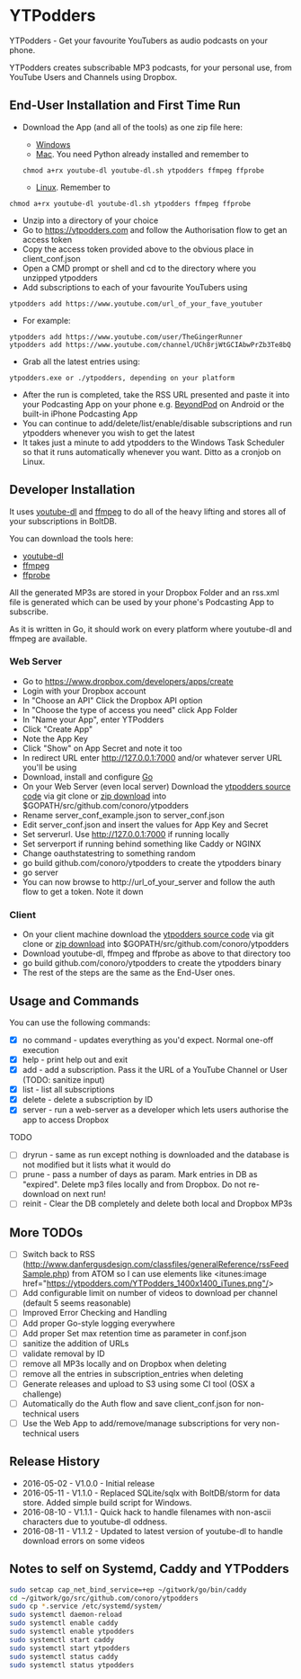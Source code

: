 # YTPodders
YTPodders - Get your favourite YouTubers as audio podcasts on your phone.

YTPodders creates subscribable MP3 podcasts, for your personal use, from YouTube Users and Channels using Dropbox.


## End-User Installation and First Time Run
* Download the App (and all of the tools) as one zip file here:
  * [Windows](http://ytpodders.s3.amazonaws.com/dist/zips/ytpodders_windows_v1.1.2.zip)
  * [Mac](http://ytpodders.s3.amazonaws.com/dist/zips/ytpodders_mac_v1.1.2.zip). You need Python already installed and remember to

  ```
  chmod a+rx youtube-dl youtube-dl.sh ytpodders ffmpeg ffprobe

  ```

  * [Linux](http://ytpodders.s3.amazonaws.com/dist/zips/ytpodders_linux_v1.1.2.zip). Remember to

```
chmod a+rx youtube-dl youtube-dl.sh ytpodders ffmpeg ffprobe

```

* Unzip into a directory of your choice
* Go to https://ytpodders.com and follow the Authorisation flow to get an access token
* Copy the access token provided above to the obvious place in client_conf.json
* Open a CMD prompt or shell and cd to the directory where you unzipped ytpodders
* Add subscriptions to each of your favourite YouTubers using

```
ytpodders add https://www.youtube.com/url_of_your_fave_youtuber
```
* For example:

```
ytpodders add https://www.youtube.com/user/TheGingerRunner
ytpodders add https://www.youtube.com/channel/UCh8rjWtGCIAbwPrZb3Te8bQ
```

* Grab all the latest entries using:

```
ytpodders.exe or ./ytpodders, depending on your platform
```

* After the run is completed, take the RSS URL presented and paste it into your Podcasting App on your phone e.g. [BeyondPod](http://www.beyondpod.mobi/android/index.htm) on Android or the built-in iPhone Podcasting App
* You can continue to add/delete/list/enable/disable subscriptions and run ytpodders whenever you wish to get the latest
* It takes just a minute to add ytpodders to the Windows Task Scheduler so that it runs automatically whenever you want. Ditto as a cronjob on Linux.

## Developer Installation
It uses [youtube-dl](https://rg3.github.io/youtube-dl/) and [ffmpeg](https://www.ffmpeg.org/) to do all of the heavy lifting and stores all of your subscriptions in BoltDB.

You can download the tools here:

* [youtube-dl](https://rg3.github.io/youtube-dl/)
* [ffmpeg](https://www.ffmpeg.org/download.html)
* [ffprobe](https://www.ffmpeg.org/download.html)

All the generated MP3s are stored in your Dropbox Folder and an rss.xml file is generated which can be used by your phone's Podcasting App to subscribe.

As it is written in Go, it should work on every platform where youtube-dl and ffmpeg are available.

### Web Server
* Go to https://www.dropbox.com/developers/apps/create
* Login with your Dropbox account
* In "Choose an API" Click the Dropbox API option
* In "Choose the type of access you need" click App Folder
* In "Name your App", enter YTPodders
* Click "Create App"
* Note the App Key
* Click "Show" on App Secret and note it too
* In redirect URL enter http://127.0.0.1:7000 and/or whatever server URL you'll be using
* Download, install and configure [Go](http://www.golang.org/)
* On your Web Server (even local server) Download the [ytpodders source code](https://github.com/conoro/ytpodders) via git clone or [zip download](https://github.com/conoro/ytpodders/archive/master.zip) into $GOPATH/src/github.com/conoro/ytpodders
* Rename server_conf_example.json to server_conf.json
* Edit server_conf.json and insert the values for App Key and Secret
* Set serverurl. Use http://127.0.0.1:7000 if running locally
* Set serverport if running behind something like Caddy or NGINX
* Change oauthstatestring to something random
* go build github.com/conoro/ytpodders to create the ytpodders binary
* go server
* You can now browse to http://url_of_your_server and follow the auth flow to get a token. Note it down

### Client
* On your client machine download the [ytpodders source code](https://github.com/conoro/ytpodders) via git clone or [zip download](https://github.com/conoro/ytpodders/archive/master.zip) into $GOPATH/src/github.com/conoro/ytpodders
* Download youtube-dl, ffmpeg and ffprobe as above to that directory too
* go build github.com/conoro/ytpodders to create the ytpodders binary
* The rest of the steps are the same as the End-User ones.


## Usage and Commands
You can use the following commands:
- [x] no command - updates everything as you'd expect. Normal one-off execution
- [x] help - print help out and exit
- [x] add - add a subscription. Pass it the URL of a YouTube Channel or User (TODO: sanitize input)
- [x] list - list all subscriptions
- [x] delete - delete a subscription by ID
- [x] server - run a web-server as a developer which lets users authorise the app to access Dropbox

TODO
- [ ] dryrun - same as run except nothing is downloaded and the database is not modified but it lists what it would do
- [ ] prune - pass a number of days as param. Mark entries in DB as "expired". Delete mp3 files locally and from Dropbox. Do not re-download on next run!
- [ ] reinit - Clear the DB completely and delete both local and Dropbox MP3s

## More TODOs
- [ ] Switch back to RSS (http://www.danfergusdesign.com/classfiles/generalReference/rssFeedSample.php) from ATOM so I can use elements like &lt;itunes:image href="https://ytpodders.com/YTPodders_1400x1400_iTunes.png"/&gt;
- [ ] Add configurable limit on number of videos to download per channel (default 5 seems reasonable)
- [ ] Improved Error Checking and Handling
- [ ] Add proper Go-style logging everywhere
- [ ] Add proper Set max retention time as parameter in conf.json
- [ ] sanitize the addition of URLs
- [ ] validate removal by ID
- [ ] remove all MP3s locally and on Dropbox when deleting
- [ ] remove all the entries in subscription_entries when deleting
- [ ] Generate releases and upload to S3 using some CI tool (OSX a challenge)
- [ ] Automatically do the Auth flow and save client_conf.json for non-technical users
- [ ] Use the Web App to add/remove/manage subscriptions for very non-technical users

## Release History
* 2016-05-02 - V1.0.0 - Initial release
* 2016-05-11 - V1.1.0 - Replaced SQLite/sqlx with BoltDB/storm for data store. Added simple build script for Windows.
* 2016-08-10 - V1.1.1 - Quick hack to handle filenames with non-ascii characters due to youtube-dl oddness.
* 2016-08-11 - V1.1.2 - Updated to latest version of youtube-dl to handle download errors on some videos

## Notes to self on Systemd, Caddy and YTPodders

```bash
sudo setcap cap_net_bind_service=+ep ~/gitwork/go/bin/caddy
cd ~/gitwork/go/src/github.com/conoro/ytpodders
sudo cp *.service /etc/systemd/system/
sudo systemctl daemon-reload
sudo systemctl enable caddy
sudo systemctl enable ytpodders
sudo systemctl start caddy
sudo systemctl start ytpodders
sudo systemctl status caddy
sudo systemctl status ytpodders
```
